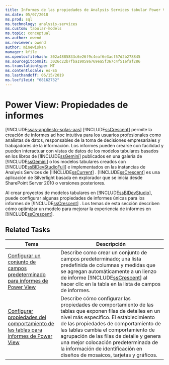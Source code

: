 ```yaml
---
title: Informes de las propiedades de Analysis Services tabular Power View | Microsoft Docs
ms.date: 05/07/2018
ms.prod: sql
ms.technology: analysis-services
ms.custom: tabular-models
ms.topic: conceptual
ms.author: owend
ms.reviewer: owend
author: minewiskan
manager: kfile
ms.openlocfilehash: 302a4885833c6e26f9c4eaf6e3acf57d2b278845
ms.sourcegitcommit: 3026c22b7fba19059a769ea5f367c4f51efaf286
ms.translationtype: MT
ms.contentlocale: es-ES
ms.lasthandoff: 06/15/2019
ms.locfileid: "68162732"
---
```

# <a name="power-view---reporting-properties"></a>Power View: Propiedades de informes 
[!INCLUDE[ssas-appliesto-sqlas-aas](../../includes/ssas-appliesto-sqlas-aas.md)]
  [!INCLUDE[ssCrescent](../../includes/sscrescent-md.md)] permite la creación de informes ad hoc intuitiva para los usuarios profesionales como analistas de datos, responsables de la toma de decisiones empresariales y trabajadores de la información. Los informes pueden crearse con facilidad y pueden interactuar con vistas de datos de los modelos tabulares basados en los libros de [!INCLUDE[ssGemini](../../includes/ssgemini-md.md)] publicados en una galería de [!INCLUDE[ssGemini](../../includes/ssgemini-md.md)] o los modelos tabulares creados con [!INCLUDE[ssBIDevStudioFull](../../includes/ssbidevstudiofull-md.md)] e implementados en las instancias de Analysis Services de [!INCLUDE[ssCurrent](../../includes/sscurrent-md.md)] . [!INCLUDE[ssCrescent](../../includes/sscrescent-md.md)] es una aplicación de Silverlight basada en explorador que se inicia desde SharePoint Server 2010 o versiones posteriores.  
  
 Al crear proyectos de modelos tabulares en [!INCLUDE[ssBIDevStudio](../../includes/ssbidevstudio-md.md)], puede configurar algunas propiedades de informes únicas para los informes de [!INCLUDE[ssCrescent](../../includes/sscrescent-md.md)] . Los temas de esta sección describen cómo optimizar un modelo para mejorar la experiencia de informes en [!INCLUDE[ssCrescent](../../includes/sscrescent-md.md)].  
  
## <a name="related-tasks"></a>Related Tasks  
  
|Tema|Descripción|  
|-----------|-----------------|  
|[Configurar un conjunto de campos predeterminado para informes de Power View](../../analysis-services/tabular-models/power-view-configure-default-field-set-for-reports.md)|Describe como crear un conjunto de campos predeterminado; una lista predefinida de columnas y medidas que se agregan automáticamente a un lienzo de informe [!INCLUDE[ssCrescent](../../includes/sscrescent-md.md)] al hacer clic en la tabla en la lista de campos de informes.|  
|[Configurar propiedades del comportamiento de las tablas para informes de Power View](../../analysis-services/tabular-models/power-view-configure-table-behavior-properties-for-reports.md)|Describe cómo configurar las propiedades de comportamiento de las tablas que exponen filas de detalles en un nivel más específico. El establecimiento de las propiedades de comportamiento de las tablas cambia el comportamiento de agrupación de las filas de detalle y genera una mejor colocación predeterminada de la información de identificación en diseños de mosaicos, tarjetas y gráficos.|  
  
  
